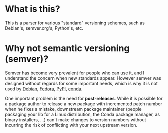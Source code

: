 What is this?
=============

This is a parser for various "standard" versioning schemes, such as Debian's, semver.org's, Python's, etc.

Why not semantic versioning (semver)?
=====================================

Semver has become very prevalent for people who can use it, and I understand the concern when new standards appear. However semver was designed without regards for some important needs, which is why it is not used by [Debian](https://www.debian.org/doc/debian-policy/ch-controlfields.html), [Fedora](https://fedoraproject.org/wiki/PackagingDrafts/TildeVersioning), [PyPI](https://www.python.org/dev/peps/pep-0440/#version-scheme), [conda](https://docs.conda.io/projects/conda/en/latest/user-guide/concepts/pkg-specs.html#version-ordering).

One important problem is the need for **post-releases**. While it is possible for a package author to release a new package with incremented patch number when he fixes a mistake, downstream package maintainer (people packaging your lib for a Linux distribution, the Conda package manager, as binary installers, ...) can't make changes to version numbers without incurring the risk of conflicting with your next upstream version.
